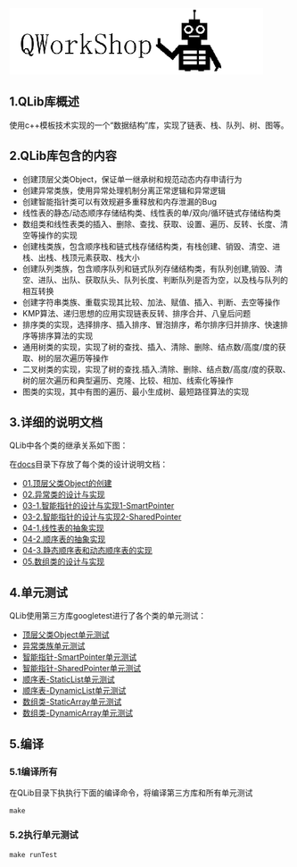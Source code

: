 ![QWorkShop](./docs/00_README/pic/QWorkShop.png)

## 1.QLib库概述

使用c++模板技术实现的一个“数据结构”库，实现了链表、栈、队列、树、图等。

## 2.QLib库包含的内容

- 创建顶层父类Object，保证单一继承树和规范动态内存申请行为
- 创建异常类族，使用异常处理机制分离正常逻辑和异常逻辑
- 创建智能指针类可以有效规避多重释放和内存泄漏的Bug
- 线性表的静态/动态顺序存储结构类、线性表的单/双向/循环链式存储结构类
- 数组类和线性表类的插入、删除、查找、获取、设置、遍历、反转、长度、清空等操作的实现
- 创建栈类族，包含顺序栈和链式栈存储结构类，有栈创建、销毁、清空、进栈、出栈、栈顶元素获取、栈大小
- 创建队列类族，包含顺序队列和链式队列存储结构类，有队列创建,销毁、清空、进队、出队、获取队头、队列长度、判断队列是否为空，以及栈与队列的相互转换
- 创建字符串类族、重载实现其比较、加法、赋值、插入、判断、去空等操作
- KMP算法、递归思想的应用实现链表反转、排序合并、八皇后问题
- 排序类的实现，选择排序、插入排序、冒泡排序，希尔排序归并排序、快速排序等排序算法的实现
- 通用树类的实现，实现了树的查找、插入、清除、删除、结点数/高度/度的获取、树的层次遍历等操作
- 二叉树类的实现，实现了树的查找.插入.清除、删除、结点数/高度/度的获取、树的层次遍历和典型遍历、克隆、比较、相加、线索化等操作
- 图类的实现，其中有图的遍历、最小生成树、最短路径算法的实现

## 3.详细的说明文档

QLib中各个类的继承关系如下图：



在[docs](./docs)目录下存放了每个类的设计说明文档：

- [01.顶层父类Object的创建](./docs/01_顶层父类Object/01.顶层父类Object的创建.md)
- [02.异常类的设计与实现](./docs/02_异常类的设计与实现/02.异常类的设计与实现.md)
- [03-1.智能指针的设计与实现1-SmartPointer](./docs/03_智能指针的设计与实现/03.智能指针的设计与实现1-SmartPointer.md)
- [03-2.智能指针的设计与实现2-SharedPointer](./docs/03_智能指针的设计与实现/03.智能指针的设计与实现2-SharedPointer.md)
- [04-1.线性表的抽象实现](./docs/04_顺序表/04-1.线性表的抽象实现.md)
- [04-2.顺序表的抽象实现](./docs/04_顺序表/04_2顺序表的抽象实现/04-2.顺序表的抽象实现.md)
- [04-3.静态顺序表和动态顺序表的实现](./docs/04_顺序表/04_3静态顺序表和动态顺序表/04-3.静态顺序表和动态顺序表.md)
- [05.数组类的设计与实现](./docs/05_数组类的设计与实现/05.数组类的设计与实现.md)

## 4.单元测试

QLib使用第三方库googletest进行了各个类的单元测试：

- [顶层父类Object单元测试](./test/testObject.h)
- [异常类族单元测试](./test/testException.h)
- [智能指针-SmartPointer单元测试](./test/testSmartPointer.h)
- [智能指针-SharedPointer单元测试](./test/testSharedPointer.h)
- [顺序表-StaticList单元测试](./test/testStaticList.h)
- [顺序表-DynamicList单元测试](./test/testDynamicList.h)
- [数组类-StaticArray单元测试](./test/testStaticArray.h)
- [数组类-DynamicArray单元测试](./test/testDynamicArray.h)

## 5.编译

### 5.1编译所有

在QLib目录下执执行下面的编译命令，将编译第三方库和所有单元测试

```shell
make
```

### 5.2执行单元测试

```shell
make runTest
```

